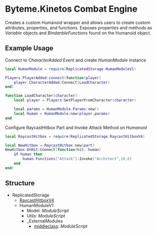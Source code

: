 # Byteme.Kinetos Combat Engine
Creates a custom Humanoid wrapper and allows users to create custom attributes, properties, and functions.
Exposes properties and methods as _Variable_ objects and _BindanbleFunctions_ found on the Humanoid object.

## Example Usage

Connect to _CharacterAdded_ Event and create _HumanModule_ instance
```lua
local HumanModule = require(ReplicatedStorage.HumanModuleV1)

Players.PlayerAdded:connect(function(player)
	player.CharacterAdded:Connect(LoadCharacter)
end)

function LoadCharacter(character)
	local player = Players:GetPlayerFromCharacter(character)

	local params = HumanModule.Params:new()
	local Human = HumanModule:new(player,params)
end
```

Configure RaycastHitbox Part and Invoke *Attack* Method on _Humanoid_
```lua
local RaycastHitbox = require(ReplicatedStorage.RaycastHitboxV4)

local NewHitbox = RaycastHitbox.new(part)
NewHitbox.OnHit:Connect(function(hit, human)
	if human then
		human.Functions["Attack"]:Invoke("Architect",10,0)
	end	
end)
```

## Structure
- ReplicatedStorage
  - [RaycastHitboxV4](https://github.com/Swordphin/raycastHitboxRbxl)
  - HumanModuleV1
    - Model:  _ModuleScript_
    - Utils:  _ModuleScript_
    - _ExternalModules
      - [middleclass](https://github.com/kikito/middleclass): _ModuleScript_
